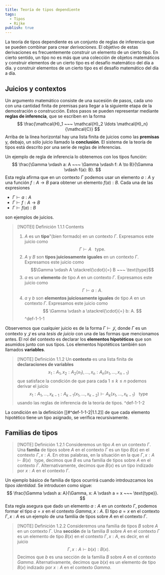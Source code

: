 ```yaml
---
title: Teoría de tipos dependiente
tags:
  - Tipos
  - Rijke
publish: true
---
```

La teoría de tipos dependiente es un conjunto de reglas de inferencia que se pueden 
combinar para crear *derivaciones*. El objetivo de estas derivaciones es 
frecuentemente construir un elemento de un cierto tipo. En cierto sentido, un tipo 
no es más que una colección de objetos matemáticos y construir elementos de un cierto 
tipo es el desafío matemático del día a día. y construir elementos de un cierto 
tipo es el desafío matemático del día a día.

## Juicios y contextos
Un argumento matemático consiste de una sucesión de pasos, cada uno con una cantidad 
finita de premisas para llegar a la siguiente etapa de la demostración o construcción.
Estos pasos se pueden representar mediante **reglas de inferencia**, que se escriben 
en la forma 
$$
  \frac{\mathcal{H}_1 ~~~ \mathcal{H}_2 \ldots \mathcal{H}_n}{\mathcal{C}}
$$
Arriba de la línea horizontal hay una lista finita de juicios como las **premisas** y,
debajo, un sólo juicio llamado la **conclusión**. El sistema de la teoría de tipos 
está descrito por una serie de reglas de inferencias.

Un ejemplo de regla de inferencia lo obtenemos con los tipos función:
$$
  \frac{\Gamma \vdash a: A ~~~ \Gamma \vdash f: A \to B}{\Gamma \vdash f(a): B}.
$$
Esta regla afirma que en un contexto $\Gamma$ podemos usar un elemento $a: A$ y una 
función $f: A \to B$ para obtener un elemento $f(a): B$. Cada una de las expresiones 

- $\Gamma \vdash a: A$
- $\Gamma \vdash f: A \to B$
- $\Gamma \vdash f(a): B$

son ejemplos de juicios.

> [!NOTEl] Definición 1.1.1
>  Contents
> 1. $A$ es un **tipo**"(bien formado) en un contexto $\Gamma$. Expresamos este juicio 
  > como $$ \Gamma \vdash A ~~~ \text{type}. $$
> 2. $A$ y $B$ son **tipos juiciosamente iguales** en un contexto $\Gamma$. Expresamos 
  este juicio como $$\Gamma \vdash A \stackrel{\cdot}{=} B ~~~ \text{type}$$
> 3. $a$ es un **elemento** de tipo $A$ en un contexto $\Gamma$. Expresamos este juicio
  como $$ \Gamma \vdash a: A. $$
>4. $a$ y $b$ son **elementos juiciosamente iguales** de tipo $A$ en un contexto 
  $\Gamma$. Expresamos este juicio como $$ \Gamma \vdash a \stackrel{\cdot}{=} b: A. $$
  > ^def-1-1-1


Observemos que cualquier juicio es de la forma $\Gamma \vdash \mathcal{J}$, donde 
$\Gamma$ es un contexto y $\mathcal{J}$ es una *tesis de juicio* con una de las formas
que mencionamos antes. El rol del contexto es declarar los **elementos hipotéticos** que 
son asumidos junto con sus tipos. Los elementos hipotéticos también son llamados 
**variables**.

> [!NOTE] Definición 1.1.2
>Un **contexto** es una lista finita de **declaraciones de variables** $$ x_1: A_1, x_2: A_2(x_1), \ldots, x_n: A_n(x_1, \ldots, x_{n-1}) $$ que satisface la condición de que para cada $1 \leq k \leq n$ podemos derivar el juicio $$ x_1: A_1, \ldots, x_{k-1}: A_{k-1}(x_1, \ldots, x_{k-2}) \vdash A_k(x_1, \ldots, x_{k-1}) ~~~ \text{type} $$ usando las reglas de inferencia de la teoría de tipos.
>^def-1-1-2

La condición en la definición [[#^def-1-1-2|1.1.2]] de que cada elemento hipotético tiene un 
tipo asignado, se verifica recursivamente. 

## Familias de tipos

> [!NOTE] Definición 1.2.1
> Consideremos un tipo $A$ en un contexto $\Gamma$. Una **famlia** de tipos sobre $A$ en el contexto $\Gamma$ es un tipo $B(x)$ en el contexto  $\Gamma, x: A$. En otras palabras, en la situación en la que  $\Gamma, x: A \vdash B(x) ~~~ \text{type}$, decimos que $B$ es una familia de tipos  sobre $A$ en el contexto $\Gamma$. Alternativamente, decimos que $B(x)$ es un tipo indizado por $x: A$ en el contexto $\Gamma$.

Un ejemplo básico de familia de tipos ocurrirá cuando intrdouzcamos los *tipos identidad*.
Se introducen como sigue:
$$
  \frac{\Gamma \vdash a: A}{\Gamma, x: A \vdash a = x ~~~ \text{type}}.
$$
Esta regla asegura que dado un elemento $a: A$ en un contexto $\Gamma$, podemos formar
el tipo $a = x$ en el contexto $Gamma, x: A$. El tipo $a = x$ en el contexto 
$\Gamma, x: A$ es un ejemplo de una famliia de tipos sobre $A$ en el contexto 
$\Gamma$. 

> [!NOTE] Definición 1.2.2
> Consideremos una familia de tipos $B$ sobre $A$ en un contexto $\Gamma$. Una **sección** de la familia $B$ sobre $A$ en el contexto $\Gamma$ es un elemento de tipo $B(x)$ en el contexto $\Gamma, x: A$, es decir, en el juicio 
> $$
 > \Gamma, x: A \vdash b(x): B(x).
> $$
> Decimos que $b$ es una sección de la familia $B$ sobre $A$ en el contexto $Gamma$. Alternativamente, decimos que $b(x)$ es un elemento de tipo $B(x)$ indizado por $x: A$ en el contexto $Gamma$.



